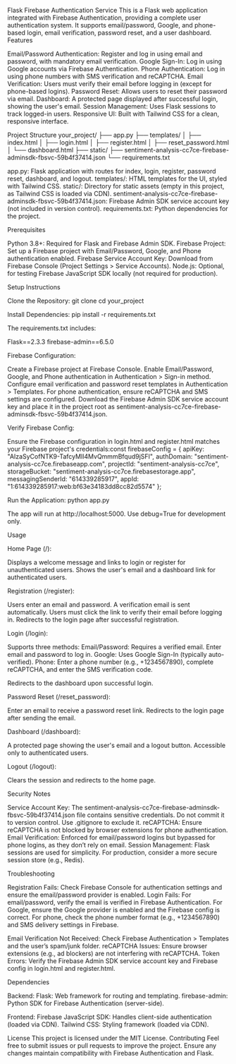 Flask Firebase Authentication Service
This is a Flask web application integrated with Firebase Authentication, providing a complete user authentication system. It supports email/password, Google, and phone-based login, email verification, password reset, and a user dashboard.
Features

Email/Password Authentication: Register and log in using email and password, with mandatory email verification.
Google Sign-In: Log in using Google accounts via Firebase Authentication.
Phone Authentication: Log in using phone numbers with SMS verification and reCAPTCHA.
Email Verification: Users must verify their email before logging in (except for phone-based logins).
Password Reset: Allows users to reset their password via email.
Dashboard: A protected page displayed after successful login, showing the user's email.
Session Management: Uses Flask sessions to track logged-in users.
Responsive UI: Built with Tailwind CSS for a clean, responsive interface.

Project Structure
your_project/
├── app.py
├── templates/
│   ├── index.html
│   ├── login.html
│   ├── register.html
│   ├── reset_password.html
│   └── dashboard.html
├── static/
├── sentiment-analysis-cc7ce-firebase-adminsdk-fbsvc-59b4f37414.json
└── requirements.txt


app.py: Flask application with routes for index, login, register, password reset, dashboard, and logout.
templates/: HTML templates for the UI, styled with Tailwind CSS.
static/: Directory for static assets (empty in this project, as Tailwind CSS is loaded via CDN).
sentiment-analysis-cc7ce-firebase-adminsdk-fbsvc-59b4f37414.json: Firebase Admin SDK service account key (not included in version control).
requirements.txt: Python dependencies for the project.

Prerequisites

Python 3.8+: Required for Flask and Firebase Admin SDK.
Firebase Project: Set up a Firebase project with Email/Password, Google, and Phone authentication enabled.
Firebase Service Account Key: Download from Firebase Console (Project Settings > Service Accounts).
Node.js: Optional, for testing Firebase JavaScript SDK locally (not required for production).

Setup Instructions

Clone the Repository:
git clone <your-repository-url>
cd your_project


Install Dependencies:
pip install -r requirements.txt

The requirements.txt includes:

Flask==2.3.3
firebase-admin==6.5.0


Firebase Configuration:

Create a Firebase project at Firebase Console.
Enable Email/Password, Google, and Phone authentication in Authentication > Sign-in method.
Configure email verification and password reset templates in Authentication > Templates.
For phone authentication, ensure reCAPTCHA and SMS settings are configured.
Download the Firebase Admin SDK service account key and place it in the project root as sentiment-analysis-cc7ce-firebase-adminsdk-fbsvc-59b4f37414.json.


Verify Firebase Config:

Ensure the Firebase configuration in login.html and register.html matches your Firebase project's credentials:const firebaseConfig = {
    apiKey: "AIzaSyCofNTK9-TafcyMlI4MvQmmmBfqud9jSFI",
    authDomain: "sentiment-analysis-cc7ce.firebaseapp.com",
    projectId: "sentiment-analysis-cc7ce",
    storageBucket: "sentiment-analysis-cc7ce.firebasestorage.app",
    messagingSenderId: "614339285917",
    appId: "1:614339285917:web:bf63e34183dd8cc82d5574"
};




Run the Application:
python app.py


The app will run at http://localhost:5000.
Use debug=True for development only.



Usage

Home Page (/):

Displays a welcome message and links to login or register for unauthenticated users.
Shows the user's email and a dashboard link for authenticated users.


Registration (/register):

Users enter an email and password.
A verification email is sent automatically. Users must click the link to verify their email before logging in.
Redirects to the login page after successful registration.


Login (/login):

Supports three methods:
Email/Password: Requires a verified email. Enter email and password to log in.
Google: Uses Google Sign-In (typically auto-verified).
Phone: Enter a phone number (e.g., +1234567890), complete reCAPTCHA, and enter the SMS verification code.


Redirects to the dashboard upon successful login.


Password Reset (/reset_password):

Enter an email to receive a password reset link.
Redirects to the login page after sending the email.


Dashboard (/dashboard):

A protected page showing the user's email and a logout button.
Accessible only to authenticated users.


Logout (/logout):

Clears the session and redirects to the home page.



Security Notes

Service Account Key: The sentiment-analysis-cc7ce-firebase-adminsdk-fbsvc-59b4f37414.json file contains sensitive credentials. Do not commit it to version control. Use .gitignore to exclude it.
reCAPTCHA: Ensure reCAPTCHA is not blocked by browser extensions for phone authentication.
Email Verification: Enforced for email/password logins but bypassed for phone logins, as they don’t rely on email.
Session Management: Flask sessions are used for simplicity. For production, consider a more secure session store (e.g., Redis).

Troubleshooting

Registration Fails: Check Firebase Console for authentication settings and ensure the email/password provider is enabled.
Login Fails:
For email/password, verify the email is verified in Firebase Authentication.
For Google, ensure the Google provider is enabled and the Firebase config is correct.
For phone, check the phone number format (e.g., +1234567890) and SMS delivery settings in Firebase.


Email Verification Not Received: Check Firebase Authentication > Templates and the user’s spam/junk folder.
reCAPTCHA Issues: Ensure browser extensions (e.g., ad blockers) are not interfering with reCAPTCHA.
Token Errors: Verify the Firebase Admin SDK service account key and Firebase config in login.html and register.html.

Dependencies

Backend:
Flask: Web framework for routing and templating.
firebase-admin: Python SDK for Firebase Authentication (server-side).


Frontend:
Firebase JavaScript SDK: Handles client-side authentication (loaded via CDN).
Tailwind CSS: Styling framework (loaded via CDN).



License
This project is licensed under the MIT License.
Contributing
Feel free to submit issues or pull requests to improve the project. Ensure any changes maintain compatibility with Firebase Authentication and Flask.
